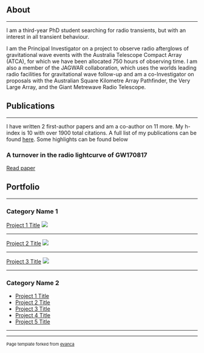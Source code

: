 ## About

---

I am a third-year PhD student searching for radio transients, but with an interest in all transient behaviour.

I am the Principal Investigator on a project to observe radio afterglows of gravitational wave events with the Australia Telescope Compact Array (ATCA), for which we have been allocated 750 hours of observing time. I am also a member of the JAGWAR collaboration, which uses the worlds leading radio facilities for gravitational wave follow-up and am a co-Investigator on proposals with the Australian Square Kilometre Array Pathfinder, the Very Large Array, and the Giant Metrewave Radio Telescope.


## Publications

---

I have written 2 first-author papers and am a co-author on 11 more. My h-index is 10 with over 1900 total citations. A full list of my publications can be found <a href="https://ui.adsabs.harvard.edu/public-libraries/PCsVV4a_S--oQvEwCMNCGA">here</a>. Some highlights can be found below

### A turnover in the radio lightcurve of GW170817
<a href="https://arxiv.org/abs/1803.06853" class="btn btn--primary">Read paper</a>

## Portfolio

---

### Category Name 1 

[Project 1 Title](/sample_page)
<img src="images/dummy_thumbnail.jpg?raw=true"/>

---
[Project 2 Title](/pdf/sample_presentation.pdf)
<img src="images/dummy_thumbnail.jpg?raw=true"/>

---
[Project 3 Title](http://example.com/)
<img src="images/dummy_thumbnail.jpg?raw=true"/>

---

### Category Name 2

- [Project 1 Title](http://example.com/)
- [Project 2 Title](http://example.com/)
- [Project 3 Title](http://example.com/)
- [Project 4 Title](http://example.com/)
- [Project 5 Title](http://example.com/)

---




---
<p style="font-size:11px">Page template forked from <a href="https://github.com/evanca/quick-portfolio">evanca</a></p>
<!-- Remove above link if you don't want to attibute -->
